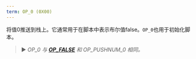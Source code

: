 ```yaml
---
term: OP_0 (0X00)
---
```


将值0推送到栈上。它通常用于在脚本中表示布尔值false。`OP_0`也用于初始化脚本。

> ► *OP_0 与 **[OP_FALSE](/dictionnaire/O.md#op_false-0x00)** 和 OP_PUSHNUM_0 相同。*